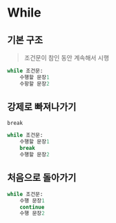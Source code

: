 # While

## 기본 구조
> 조건문이 참인 동안 계속해서 시행
```python
while 조건문:
    수행할 문장1
    수항할 문장2

```

## 강제로 빠져나가기
`break`

```python
while 조건문:
    수행할 문장1
    break
    수행할 문장2
```

## 처음으로 돌아가기
```python
while 조건문:
    수행 문장1
    continue
    수행 문장2
```